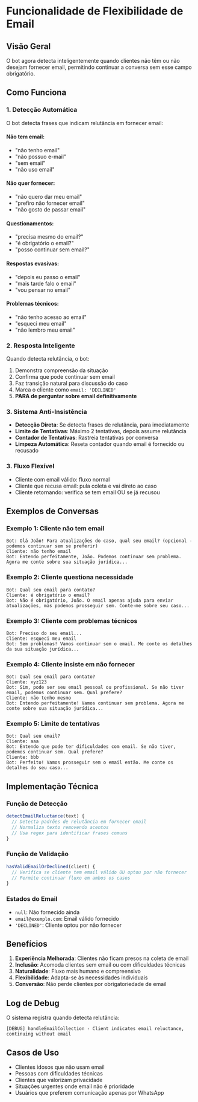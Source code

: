 # Funcionalidade de Flexibilidade de Email

## Visão Geral
O bot agora detecta inteligentemente quando clientes não têm ou não desejam fornecer email, permitindo continuar a conversa sem esse campo obrigatório.

## Como Funciona

### 1. Detecção Automática
O bot detecta frases que indicam relutância em fornecer email:

#### Não tem email:
- "não tenho email"
- "não possuo e-mail" 
- "sem email"
- "não uso email"

#### Não quer fornecer:
- "não quero dar meu email"
- "prefiro não fornecer email"
- "não gosto de passar email"

#### Questionamentos:
- "precisa mesmo do email?"
- "é obrigatório o email?"
- "posso continuar sem email?"

#### Respostas evasivas:
- "depois eu passo o email"
- "mais tarde falo o email"
- "vou pensar no email"

#### Problemas técnicos:
- "não tenho acesso ao email"
- "esqueci meu email"
- "não lembro meu email"

### 2. Resposta Inteligente
Quando detecta relutância, o bot:
1. Demonstra compreensão da situação
2. Confirma que pode continuar sem email
3. Faz transição natural para discussão do caso
4. Marca o cliente como `email: 'DECLINED'`
5. **PARA de perguntar sobre email definitivamente**

### 3. Sistema Anti-Insistência
- **Detecção Direta**: Se detecta frases de relutância, para imediatamente
- **Limite de Tentativas**: Máximo 2 tentativas, depois assume relutância
- **Contador de Tentativas**: Rastreia tentativas por conversa
- **Limpeza Automática**: Reseta contador quando email é fornecido ou recusado

### 3. Fluxo Flexível
- Cliente com email válido: fluxo normal
- Cliente que recusa email: pula coleta e vai direto ao caso
- Cliente retornando: verifica se tem email OU se já recusou

## Exemplos de Conversas

### Exemplo 1: Cliente não tem email
```
Bot: Olá João! Para atualizações do caso, qual seu email? (opcional - podemos continuar sem se preferir)
Cliente: não tenho email
Bot: Entendo perfeitamente, João. Podemos continuar sem problema. Agora me conte sobre sua situação jurídica...
```

### Exemplo 2: Cliente questiona necessidade
```
Bot: Qual seu email para contato?
Cliente: é obrigatório o email?
Bot: Não é obrigatório, João. O email apenas ajuda para enviar atualizações, mas podemos prosseguir sem. Conte-me sobre seu caso...
```

### Exemplo 3: Cliente com problemas técnicos
```
Bot: Preciso do seu email...
Cliente: esqueci meu email
Bot: Sem problemas! Vamos continuar sem o email. Me conte os detalhes da sua situação jurídica...
```

### Exemplo 4: Cliente insiste em não fornecer
```
Bot: Qual seu email para contato?
Cliente: xyz123
Bot: Sim, pode ser seu email pessoal ou profissional. Se não tiver email, podemos continuar sem. Qual prefere?
Cliente: não tenho mesmo
Bot: Entendo perfeitamente! Vamos continuar sem problema. Agora me conte sobre sua situação jurídica...
```

### Exemplo 5: Limite de tentativas
```
Bot: Qual seu email?
Cliente: aaa
Bot: Entendo que pode ter dificuldades com email. Se não tiver, podemos continuar sem. Qual prefere?
Cliente: bbb
Bot: Perfeito! Vamos prosseguir sem o email então. Me conte os detalhes do seu caso...
```

## Implementação Técnica

### Função de Detecção
```javascript
detectEmailReluctance(text) {
  // Detecta padrões de relutância em fornecer email
  // Normaliza texto removendo acentos
  // Usa regex para identificar frases comuns
}
```

### Função de Validação
```javascript
hasValidEmailOrDeclined(client) {
  // Verifica se cliente tem email válido OU optou por não fornecer
  // Permite continuar fluxo em ambos os casos
}
```

### Estados do Email
- `null`: Não fornecido ainda
- `email@exemplo.com`: Email válido fornecido  
- `'DECLINED'`: Cliente optou por não fornecer

## Benefícios

1. **Experiência Melhorada**: Clientes não ficam presos na coleta de email
2. **Inclusão**: Acomoda clientes sem email ou com dificuldades técnicas
3. **Naturalidade**: Fluxo mais humano e compreensivo
4. **Flexibilidade**: Adapta-se às necessidades individuais
5. **Conversão**: Não perde clientes por obrigatoriedade de email

## Log de Debug
O sistema registra quando detecta relutância:
```
[DEBUG] handleEmailCollection - Client indicates email reluctance, continuing without email
```

## Casos de Uso
- Clientes idosos que não usam email
- Pessoas com dificuldades técnicas
- Clientes que valorizam privacidade
- Situações urgentes onde email não é prioridade
- Usuários que preferem comunicação apenas por WhatsApp
